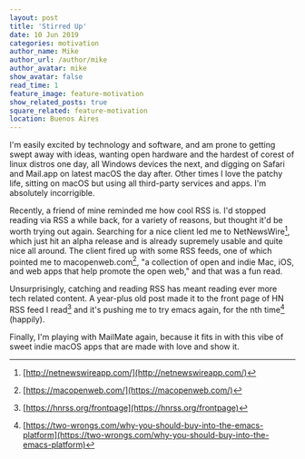 ```yaml
---
layout: post
title: 'Stirred Up'
date: 10 Jun 2019
categories: motivation
author_name: Mike
author_url: /author/mike
author_avatar: mike
show_avatar: false
read_time: 1
feature_image: feature-motivation
show_related_posts: true
square_related: feature-motivation
location: Buenos Aires
---
```


I'm easily excited by technology and software, and am prone to getting swept away with ideas, wanting open hardware and the hardest of corest of linux distros one day, all Windows devices the next, and digging on Safari and Mail.app on latest macOS the day after. Other times I love the patchy life, sitting on macOS but using all third-party services and apps. I'm absolutely incorrigible.

Recently, a friend of mine reminded me how cool RSS is. I'd stopped reading via RSS a while back, for a variety of reasons, but thought it'd be worth trying out again. Searching for a nice client led me to NetNewsWire[^1], which just hit an alpha release and is already supremely usable and quite nice all around. The client fired up with some RSS feeds, one of which pointed me to macopenweb.com[^2], "a collection of open and indie Mac, iOS, and web apps that help promote the open web," and that was a fun read.

Unsurprisingly, catching and reading RSS has meant reading ever more tech related content. A year-plus old post made it to the front page of HN RSS feed I read[^3] and it's pushing me to try emacs again, for the nth time[^4] (happily).

Finally, I'm playing with MailMate again, because it fits in with this vibe of sweet indie macOS apps that are made with love and show it.


[^1]: [http://netnewswireapp.com/](http://netnewswireapp.com/)
[^2]: [https://macopenweb.com/](https://macopenweb.com/)
[^3]: [https://hnrss.org/frontpage](https://hnrss.org/frontpage)
[^4]: [https://two-wrongs.com/why-you-should-buy-into-the-emacs-platform](https://two-wrongs.com/why-you-should-buy-into-the-emacs-platform)
[^5]: [https://freron.com/](https://freron.com/)